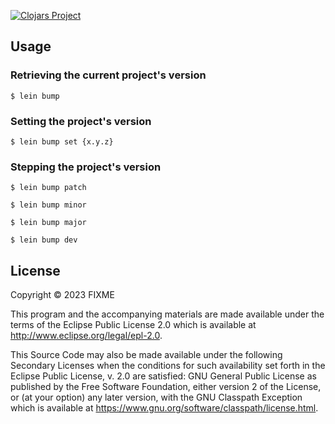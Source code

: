 
[![Clojars Project](https://img.shields.io/clojars/v/org.clojars.jj/bump.svg)](https://clojars.org/org.clojars.jj/bump)

## Usage
### Retrieving the current project's version
    $ lein bump

### Setting the project's version

    $ lein bump set {x.y.z}
### Stepping the project's version

    $ lein bump patch

    $ lein bump minor

    $ lein bump major

    $ lein bump dev


## License

Copyright © 2023 FIXME

This program and the accompanying materials are made available under the
terms of the Eclipse Public License 2.0 which is available at
http://www.eclipse.org/legal/epl-2.0.

This Source Code may also be made available under the following Secondary
Licenses when the conditions for such availability set forth in the Eclipse
Public License, v. 2.0 are satisfied: GNU General Public License as published by
the Free Software Foundation, either version 2 of the License, or (at your
option) any later version, with the GNU Classpath Exception which is available
at https://www.gnu.org/software/classpath/license.html.
